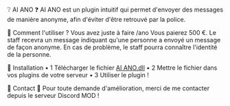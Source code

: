 ❔ AI ANO ❓
AI ANO est un plugin intuitif qui permet d'envoyer des messages de manière anonyme, afin d'éviter d'être retrouvé par la police.

📁 Comment l'utiliser ?
Vous avez juste à faire /ano
Vous paierez 500 €.
Le staff recevra un message indiquant qu'une personne a envoyé un message de façon anonyme.
En cas de problème, le staff pourra connaître l'identité de la personne.

🔌 Installation
• 1 Télécharger le fichier [AI ANO.dll](https://github.com/KrDEV-ai/AIano/releases)
• 2 Mettre le fichier dans vos plugins de votre serveur
• 3 Utiliser le plugin !

📮 Contact 📮
Pour toute demande d'amélioration, merci de me contacter depuis le serveur Discord MOD !
